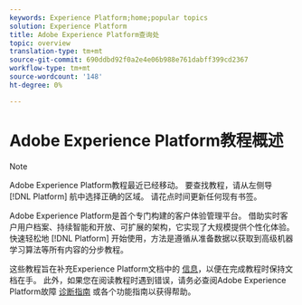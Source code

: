 ```yaml
---
keywords: Experience Platform;home;popular topics
solution: Experience Platform
title: Adobe Experience Platform查询处
topic: overview
translation-type: tm+mt
source-git-commit: 690ddbd92f0a2e4e06b988e761dabff399cd2367
workflow-type: tm+mt
source-wordcount: '148'
ht-degree: 0%

---
```



# Adobe Experience Platform教程概述

>[!NOTE]
>
>Adobe Experience Platform教程最近已经移动。 要查找教程，请从左侧导 [!DNL Platform] 航中选择正确的区域。 请花点时间更新任何现有书签。

Adobe Experience Platform是首个专门构建的客户体验管理平台。 借助实时客户用户档案、持续智能和开放、可扩展的架构，它实现了大规模提供个性化体验。 快速轻松地 [!DNL Platform] 开始使用，方法是遵循从准备数据以获取到高级机器学习算法等所有内容的分步教程。

这些教程旨在补充Experience Platform文档中的 [信息](../landing/documentation/overview.md)，以便在完成教程时保持文档在手。 此外，如果您在阅读教程时遇到错误，请务必查阅Adobe Experience Platform故障 [诊断指南](../landing/troubleshooting.md) 或各个功能指南以获得帮助。